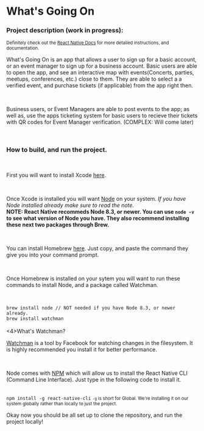 <h1>What's Going On</h1>

<h3>Project description (work in progress):</h3>
<small>Definitely check out the <a href="https://facebook.github.io/react-native/docs/getting-started.html">React Native Docs</a> for more detailed instructions, and documentation.</small>
<br/>
<p>What's Going On is an app that allows a user to sign up for a basic account, or an event manager to sign up for a business account. Basic users are able to open the app, and see an interactive map with events(Concerts, parties, meetups, conferences, etc.) close to them. They are able to select a a verified event, and purchase tickets (if applicable) from the app right then.</p>
<br/>
<p>Business users, or Event Managers are able to post events to the app; as well as, use the apps ticketing system for basic users to recieve their tickets with QR codes for Event Manager verification. (COMPLEX: Will come later)</p>
<br/>
<h3>How to build, and run the project.</h3>
<br/>
<p>First you will want to install Xcode <a href="https://itunes.apple.com/us/app/xcode/id497799835?mt=12">here</a>.</p>
<br/>
<p>Once Xcode is installed you will want <a href="https://nodejs.org/en/">Node</a> on your system. <em>If you have Node installed already make sure to read the note.</em> <br/><strong>NOTE: React Native recommeds Node 8.3, or newer. You can use <code>node -v</code> to see what version of Node you have. They also recommend installing these next two packages through Brew.</strong></p>
<br/>
<p>You can install Homebrew <a href="https://brew.sh/">here</a>. Just copy, and paste the command they give you into your command prompt.</p>
<br/>
<p>Once Homebrew is installed on your sytem you will want to run these commands to install Node, and a package called Watchman.</p>
<br/>
<code>
brew install node // NOT needed if you have Node 8.3, or newer already.
brew install watchman
</code>
<br/>
<4>What's Watchman?</4>
<br/>
<p><a href="https://facebook.github.io/watchman/">Watchman</a> is a tool by Facebook for watching changes in the filesystem. It is highly recommended you install it for better performance.</p>
<br/>
<p>Node comes with <a href="https://www.npmjs.com/">NPM</a> which will allow us to install the React Native CLI (Command Line Interface). Just type in the following code to install it.</p>
<br/>
<code>npm install -g react-native-cli</code>
<small><code>-g</code> is short for Global. We're installing it on our system globally rather than locally to just the project.</small>
<br/>
<p>Okay now you should be all set up to clone the repository, and run the project locally!</p>

